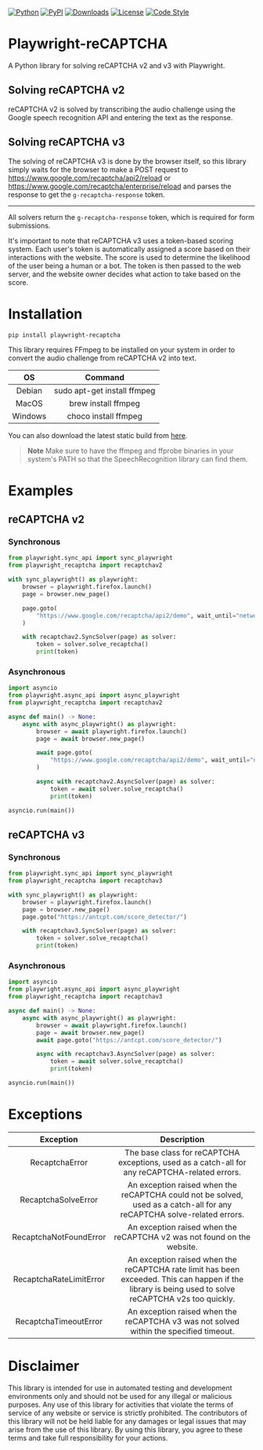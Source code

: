 [![Python](https://img.shields.io/badge/Python-3.8+-blue.svg)](https://www.python.org/downloads/release/python-380/)
[![PyPI](https://img.shields.io/pypi/v/playwright-recaptcha.svg)](https://pypi.org/project/playwright-recaptcha/)
[![Downloads](https://img.shields.io/pypi/dm/playwright-recaptcha.svg)](https://pypi.org/project/playwright-recaptcha/)
[![License](https://img.shields.io/badge/license-MIT-green)](https://github.com/Xewdy444/Playwright-reCAPTCHA/blob/main/LICENSE)
[![Code Style](https://img.shields.io/badge/code%20style-black-000000.svg)](https://github.com/psf/black)

# Playwright-reCAPTCHA
A Python library for solving reCAPTCHA v2 and v3 with Playwright.

## Solving reCAPTCHA v2
reCAPTCHA v2 is solved by transcribing the audio challenge using the Google speech recognition API and entering the text as the response.

## Solving reCAPTCHA v3
The solving of reCAPTCHA v3 is done by the browser itself, so this library simply waits for the browser to make a POST request to https://www.google.com/recaptcha/api2/reload or https://www.google.com/recaptcha/enterprise/reload and parses the response to get the `g-recaptcha-response` token.

---

All solvers return the `g-recaptcha-response` token, which is required for form submissions.

It's important to note that reCAPTCHA v3 uses a token-based scoring system. Each user's token is automatically assigned a score based on their interactions with the website. The score is used to determine the likelihood of the user being a human or a bot. The token is then passed to the web server, and the website owner decides what action to take based on the score.

# Installation
```
pip install playwright-recaptcha
```

This library requires FFmpeg to be installed on your system in order to convert the audio challenge from reCAPTCHA v2 into text.

|   OS    |           Command           |
| :-----: | :-------------------------: |
| Debian  | sudo apt-get install ffmpeg |
|  MacOS  |     brew install ffmpeg     |
| Windows |    choco install ffmpeg     |

You can also download the latest static build from [here](https://ffmpeg.org/download.html).

> **Note**
> Make sure to have the ffmpeg and ffprobe binaries in your system's PATH so that the SpeechRecognition library can find them.

# Examples

## reCAPTCHA v2

### Synchronous
```py
from playwright.sync_api import sync_playwright
from playwright_recaptcha import recaptchav2

with sync_playwright() as playwright:
    browser = playwright.firefox.launch()
    page = browser.new_page()

    page.goto(
        "https://www.google.com/recaptcha/api2/demo", wait_until="networkidle"
    )

    with recaptchav2.SyncSolver(page) as solver:
        token = solver.solve_recaptcha()
        print(token)
```

### Asynchronous
```py
import asyncio
from playwright.async_api import async_playwright
from playwright_recaptcha import recaptchav2

async def main() -> None:
    async with async_playwright() as playwright:
        browser = await playwright.firefox.launch()
        page = await browser.new_page()

        await page.goto(
            "https://www.google.com/recaptcha/api2/demo", wait_until="networkidle"
        )

        async with recaptchav2.AsyncSolver(page) as solver:
            token = await solver.solve_recaptcha()
            print(token)

asyncio.run(main())
```

## reCAPTCHA v3

### Synchronous
```py
from playwright.sync_api import sync_playwright
from playwright_recaptcha import recaptchav3

with sync_playwright() as playwright:
    browser = playwright.firefox.launch()
    page = browser.new_page()
    page.goto("https://antcpt.com/score_detector/")

    with recaptchav3.SyncSolver(page) as solver:
        token = solver.solve_recaptcha()
        print(token)
```

### Asynchronous
```py
import asyncio
from playwright.async_api import async_playwright
from playwright_recaptcha import recaptchav3

async def main() -> None:
    async with async_playwright() as playwright:
        browser = await playwright.firefox.launch()
        page = await browser.new_page()
        await page.goto("https://antcpt.com/score_detector/")

        async with recaptchav3.AsyncSolver(page) as solver:
            token = await solver.solve_recaptcha()
            print(token)

asyncio.run(main())
```

# Exceptions
|        Exception        |                                                                      Description                                                                      |
| :---------------------: | :---------------------------------------------------------------------------------------------------------------------------------------------------: |
|     RecaptchaError      |                            The base class for reCAPTCHA exceptions, used as a catch-all for any reCAPTCHA-related errors.                             |
|   RecaptchaSolveError   |                An exception raised when the reCAPTCHA could not be solved, used as a catch-all for any reCAPTCHA solve-related errors.                |
| RecaptchaNotFoundError  |                                        An exception raised when the reCAPTCHA v2 was not found on the website.                                        |
| RecaptchaRateLimitError | An exception raised when the reCAPTCHA rate limit has been exceeded. This can happen if the library is being used to solve reCAPTCHA v2s too quickly. |
|  RecaptchaTimeoutError  |                                An exception raised when the reCAPTCHA v3 was not solved within the specified timeout.                                 |

# Disclaimer
This library is intended for use in automated testing and development environments only and should not be used for any illegal or malicious purposes. Any use of this library for activities that violate the terms of service of any website or service is strictly prohibited. The contributors of this library will not be held liable for any damages or legal issues that may arise from the use of this library. By using this library, you agree to these terms and take full responsibility for your actions.
